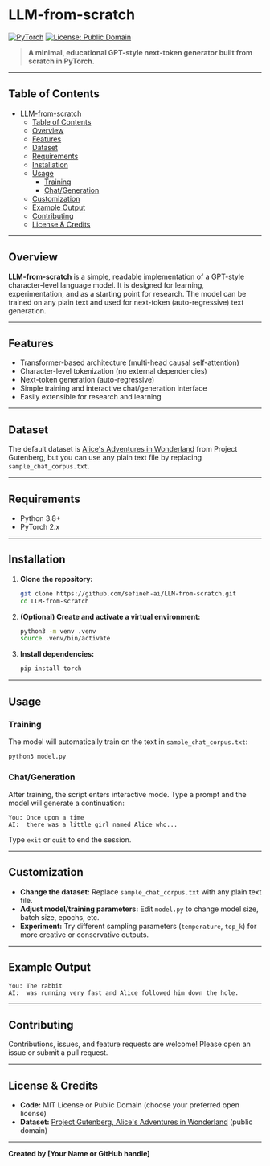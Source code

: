 # LLM-from-scratch

[![PyTorch](https://img.shields.io/badge/PyTorch-2.x-blue?logo=pytorch)](https://pytorch.org/) [![License: Public Domain](https://img.shields.io/badge/license-Public%20Domain-brightgreen.svg)](https://www.gutenberg.org/policy/license.html)

> **A minimal, educational GPT-style next-token generator built from scratch in PyTorch.**

---

## Table of Contents
- [LLM-from-scratch](#llm-from-scratch)
  - [Table of Contents](#table-of-contents)
  - [Overview](#overview)
  - [Features](#features)
  - [Dataset](#dataset)
  - [Requirements](#requirements)
  - [Installation](#installation)
  - [Usage](#usage)
    - [Training](#training)
    - [Chat/Generation](#chatgeneration)
  - [Customization](#customization)
  - [Example Output](#example-output)
  - [Contributing](#contributing)
  - [License \& Credits](#license--credits)

---

## Overview

**LLM-from-scratch** is a simple, readable implementation of a GPT-style character-level language model. It is designed for learning, experimentation, and as a starting point for research. The model can be trained on any plain text and used for next-token (auto-regressive) text generation.

---

## Features
- Transformer-based architecture (multi-head causal self-attention)
- Character-level tokenization (no external dependencies)
- Next-token generation (auto-regressive)
- Simple training and interactive chat/generation interface
- Easily extensible for research and learning

---

## Dataset

The default dataset is [Alice's Adventures in Wonderland](https://www.gutenberg.org/ebooks/11) from Project Gutenberg, but you can use any plain text file by replacing `sample_chat_corpus.txt`.

---

## Requirements
- Python 3.8+
- PyTorch 2.x

---

## Installation

1. **Clone the repository:**
   ```bash
   git clone https://github.com/sefineh-ai/LLM-from-scratch.git
   cd LLM-from-scratch
   ```
2. **(Optional) Create and activate a virtual environment:**
   ```bash
   python3 -m venv .venv
   source .venv/bin/activate
   ```
3. **Install dependencies:**
   ```bash
   pip install torch
   ```

---

## Usage

### Training

The model will automatically train on the text in `sample_chat_corpus.txt`:
```bash
python3 model.py
```

### Chat/Generation

After training, the script enters interactive mode. Type a prompt and the model will generate a continuation:
```
You: Once upon a time
AI:  there was a little girl named Alice who...
```
Type `exit` or `quit` to end the session.

---

## Customization
- **Change the dataset:** Replace `sample_chat_corpus.txt` with any plain text file.
- **Adjust model/training parameters:** Edit `model.py` to change model size, batch size, epochs, etc.
- **Experiment:** Try different sampling parameters (`temperature`, `top_k`) for more creative or conservative outputs.

---

## Example Output

```
You: The rabbit
AI:  was running very fast and Alice followed him down the hole.
```

---

## Contributing

Contributions, issues, and feature requests are welcome! Please open an issue or submit a pull request.

---

## License & Credits

- **Code:** MIT License or Public Domain (choose your preferred open license)
- **Dataset:** [Project Gutenberg, Alice's Adventures in Wonderland](https://www.gutenberg.org/ebooks/11) (public domain)

---

**Created by [Your Name or GitHub handle]** 